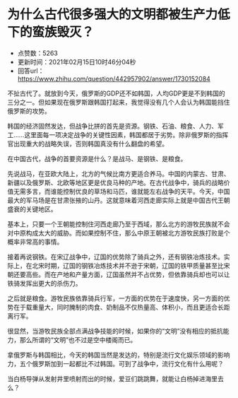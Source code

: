 # 为什么古代很多强大的文明都被生产力低下的蛮族毁灭？
- 点赞数：5263
- 更新时间：2021年02月15日10时46分04秒
- 回答url：https://www.zhihu.com/question/442957902/answer/1730152084
<body>
 <p data-pid="2x3m_k3r">不扯古代了。就放到今天，俄罗斯的GDP还不如韩国，人均GDP更是不到韩国的三分之一。但如果现在俄罗斯跟韩国打起来，我觉得没有几个人会认为韩国能挡住俄罗斯的攻势。</p>
 <p data-pid="PsoaP1fn">韩国的经济固然发达，但战争比拼的首先是资源。钢铁、石油、粮食、人力、军工……这里面每一项决定战争的关键性因素，韩国都居于劣势。除非俄罗斯的指挥官出现重大的战略失误，否则韩国真没有什么翻盘的希望。</p>
 <p data-pid="remk5xRj">在中国古代，战争的首要资源是什么？是战马、是钢铁、是粮食。</p>
 <p data-pid="fkS2Vu4s">先说战马，在亚欧大陆上，北方的气候比南方更适合养马。中国的内蒙古、甘肃、新疆以及俄罗斯、北欧等地区更是优良马种的产地。在古代战争中，骑兵的战略价值无需多言，而谁能控制优良的草场和马匹，谁就能左右战争的天平。今天，中国最大的军马场是在甘肃张掖的山丹。这就意味着河西走廊实际上就是中国古代王朝盛衰的关键地区。</p>
 <p data-pid="FR4gh1VP">基本上，只要一个王朝能控制住河西走廊乃至于西域，那么北方的游牧民族就不会对中原构成太大的威胁。而如果控制不住，那么中原王朝被北方游牧民族打败是个概率非常高的事情。</p>
 <p data-pid="6zk6XgN2">接着再说钢铁。在宋辽战争中，辽国的优势除了骑兵之外，还有钢铁冶炼技术。实际上，在北宋时期，辽国的钢铁冶炼技术并不逊于宋朝，辽国的铁甲质量甚至比宋朝还要高些。而在产地和产量方面，辽国虽然并不占优势，但依靠骑兵却也可以让铁骑发挥出更大的杀伤力。</p>
 <p data-pid="4dCVjGFB">之后就是粮食。游牧民族依靠骑兵行军，一方面的优势在于速度快，另一方面的优势在于载重量大，同时腌制的肉食、奶制品不仅热量高、体积小，而且更适合长距离行军。</p>
 <p data-pid="gdt8v_fe">很显然，当游牧民族全部点满战争技能的时候，如果你的“文明”没有相应的抵抗能力，那么所谓的“文明”也不过是空中楼阁而已。</p>
 <p data-pid="A7KeWMN6">拿俄罗斯与韩国相比，今天的韩国当然是发达的，特别是流行文化娱乐领域的影响力，五个俄罗斯加到一起都比不过韩国。可到了战争中，流行文化有什么用呢？</p>
 <p data-pid="Xqe5yLsk">当白杨导弹从发射井里喷射而出的时候，爱豆们跳跳舞，就能让白杨掉进海里去么？</p>
</body>